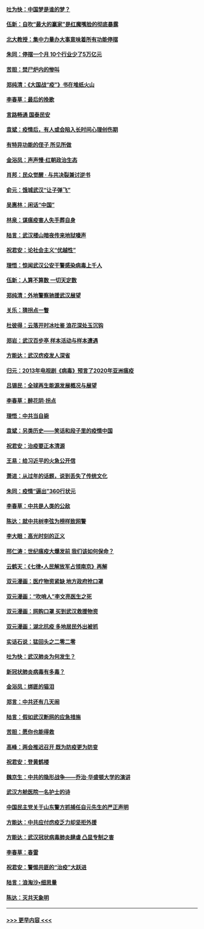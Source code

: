 #### [吐为快：中国梦是谁的梦？](../pages/nsc993/n11906564.md?t=03011731) 
#### [伍新：自吹“最大的赢家”是红魔嘴脸的彻底暴露](../pages/nsc993/n11906407.md?t=03011731) 
#### [北大教授：集中力量办大事意味着所有功能停摆](../pages/nsc993/n11904800.md?t=03011731) 
#### [朱同：停摆一个月 10个行业少了5万亿元](../pages/nsc993/n11904498.md?t=03011731) 
#### [苦胆：焚尸炉内的惨叫](../pages/nsc993/n11904479.md?t=03011731) 
#### [郑纯清：《大国战“疫”》书在堆纸火山](../pages/nsc993/n11904450.md?t=03011731) 
#### [李春草：最后的挽歌](../pages/nsc993/n11904441.md?t=03011731) 
#### [言路畅通 国泰民安](../pages/nsc993/n11904222.md?t=03011731) 
#### [袁斌：疫情后，有人或会陷入长时间心理创伤期](../pages/nsc993/n11901514.md?t=03011731) 
#### [有特异功能的侄子 所见所做](../pages/nsc993/n11901154.md?t=03011731) 
#### [金浴凤：声声慢‧红朝政治生态](../pages/nsc993/n11899553.md?t=03011731) 
#### [肖邦：民众觉醒 · 与共决裂兼讨逆书](../pages/nsc993/n11898435.md?t=03011731) 
#### [俞元：饿城武汉“让子弹飞”](../pages/nsc993/n11898344.md?t=03011731) 
#### [吴惠林：闲话“中国”](../pages/nsc993/n11898182.md?t=03011731) 
#### [林泉：谋瘟疫害人失手葬自身](../pages/nsc993/n11897892.md?t=03011731) 
#### [陆言：武汉楼山暗夜传来地狱嚎声](../pages/nsc993/n11897033.md?t=03011731) 
#### [祝君安：论社会主义“优越性”](../pages/nsc993/n11897005.md?t=03011731) 
#### [理悟：惊闻武汉公安干警感染病毒上千人](../pages/nsc993/n11896947.md?t=03011731) 
#### [伍新：人算不算数 一切天定数](../pages/nsc993/n11893372.md?t=03011731) 
#### [郑纯清：外地警察驰援武汉展望](../pages/nsc993/n11893115.md?t=03011731) 
#### [关乐：猜拐点一瞥](../pages/nsc993/n11893020.md?t=03011731) 
#### [杜彼得：云落开时冰吐鉴 浪花深处玉沉钩](../pages/nsc993/n11892107.md?t=03011731) 
#### [郑岩：武汉百步亭 样本活动与样本遭遇](../pages/nsc993/n11892310.md?t=03011731) 
#### [方能达：武汉疠疫发人深省](../pages/nsc993/n11891376.md?t=03011731) 
#### [归元：2013年电视剧《病毒》预言了2020年亚洲瘟疫](../pages/nsc993/n11891126.md?t=03011731) 
#### [吕锡民：全球再生能源发展概况与展望](../pages/nsc993/n11890613.md?t=03011731) 
#### [李春草：醉花阴·拐点](../pages/nsc993/n11890567.md?t=03011731) 
#### [理悟：中共当自毙](../pages/nsc993/n11890559.md?t=03011731) 
#### [袁斌：另类历史——笑话和段子里的疫情中国](../pages/nsc993/n11889243.md?t=03011731) 
#### [祝君安：治疫要正本清源](../pages/nsc993/n11889085.md?t=03011731) 
#### [王易：给习近平的火急公开信](../pages/nsc993/n11888225.md?t=03011731) 
#### [萧进：从过年的话题，说到丢失了传统文化](../pages/nsc993/n11887732.md?t=03011731) 
#### [朱同：疫情“逼出”360行状元](../pages/nsc993/n11887678.md?t=03011731) 
#### [李春草：中共是人类的公敌](../pages/nsc993/n11887656.md?t=03011731) 
#### [陈达：就中共树李弦为榜样致网警](../pages/nsc993/n11887625.md?t=03011731) 
#### [李大眼：高光时刻的正义](../pages/nsc993/n11887585.md?t=03011731) 
#### [邢仁涛：世纪瘟疫大爆发前 我们该如何保命？](../pages/nsc993/n11887535.md?t=03011731) 
#### [云鹤天：《七律▪人民解放军占领南京》再解](../pages/nsc993/n11887524.md?t=03011731) 
#### [双元漫画：医疗物资紧缺 地方政府抢口罩](../pages/nsc993/n11884744.md?t=03011731) 
#### [双元漫画：“吹哨人”李文亮医生之死](../pages/nsc993/n11884705.md?t=03011731) 
#### [双元漫画：网购口罩 买到武汉救援物资](../pages/nsc993/n11884670.md?t=03011731) 
#### [双元漫画：湖北抗疫 多地居民外出被抓](../pages/nsc993/n11884643.md?t=03011731) 
#### [实话石说：猛回头之二零二零](../pages/nsc993/n11883968.md?t=03011731) 
#### [吐为快：武汉肺炎为何发生？](../pages/nsc993/n11882180.md?t=03011731) 
#### [新冠状肺炎病毒有多毒？](../pages/nsc993/n11881790.md?t=03011731) 
#### [金浴凤：绑匪的猫泪](../pages/nsc993/n11880664.md?t=03011731) 
#### [郑言：中共还有几天闹](../pages/nsc993/n11880645.md?t=03011731) 
#### [陆言：假如武汉断网的应急措施](../pages/nsc993/n11880619.md?t=03011731) 
#### [苦胆：愿你也能得救](../pages/nsc993/n11880601.md?t=03011731) 
#### [高峰：两会推迟召开  既为防疫更为防变](../pages/nsc993/n11879977.md?t=03011731) 
#### [祝君安：登黄鹤楼](../pages/nsc993/n11880583.md?t=03011731) 
#### [魏京生：中共的隐形战争——乔治‧华盛顿大学的演讲](../pages/nsc993/n11879765.md?t=03011731) 
#### [武汉方舱医院一名护士的诗](../pages/nsc993/n11878480.md?t=03011731) 
#### [中国民主党关于山东警方抓捕任自元先生的严正声明](../pages/nsc993/n11877506.md?t=03011731) 
#### [方能达：中共应付疠疫乏力却坚拒外援](../pages/nsc993/n11877497.md?t=03011731) 
#### [方能达：武汉冠状病毒肺炎肆虐 凸显专制之害](../pages/nsc993/n11877475.md?t=03011731) 
#### [李春草：春雷](../pages/nsc993/n11876287.md?t=03011731) 
#### [祝君安：警惕共匪的“治疫”大跃进](../pages/nsc993/n11876084.md?t=03011731) 
#### [陆言：浪淘沙•细思量](../pages/nsc993/n11876071.md?t=03011731) 
#### [陈达：灭共天象明](../pages/nsc993/n11876063.md?t=03011731) 

----
#### [ >>> 更早内容 <<< ](../indexes/nsc993-earlier.md)
